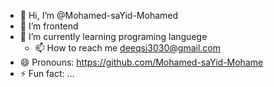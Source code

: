 - 👋 Hi, I’m @Mohamed-saYid-Mohamed
- 👀 I’m frontend
- 🌱 I’m currently learning programing languege
  - 📫 How to reach me deeqsi3030@gmail.com
- 😄 Pronouns: https://github.com/Mohamed-saYid-Mohame
- ⚡ Fun fact: ...

<!---
Mohamed-saYid-Mohamed/Mohamed-saYid-Mohamed is a ✨ special ✨ repository because its `README.md` (this file) appears on your GitHub profile.
You can click the Preview link to take a look at your changes.
--->

